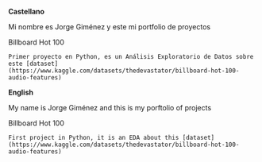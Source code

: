 **Castellano**

Mi nombre es Jorge Giménez y este mi portfolio de proyectos



Billboard Hot 100

    Primer proyecto en Python, es un Análisis Exploratorio de Datos sobre este [dataset](https://www.kaggle.com/datasets/thedevastator/billboard-hot-100-audio-features)

**English**

My name is Jorge Giménez and this is my porftolio of projects



Billboard Hot 100

    First project in Python, it is an EDA about this [dataset](https://www.kaggle.com/datasets/thedevastator/billboard-hot-100-audio-features)
            

